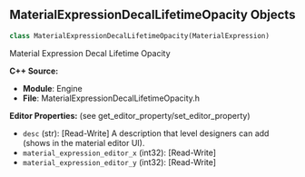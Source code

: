 ## MaterialExpressionDecalLifetimeOpacity Objects

```python
class MaterialExpressionDecalLifetimeOpacity(MaterialExpression)
```

Material Expression Decal Lifetime Opacity

**C++ Source:**

- **Module**: Engine
- **File**: MaterialExpressionDecalLifetimeOpacity.h

**Editor Properties:** (see get_editor_property/set_editor_property)

- ``desc`` (str):  [Read-Write] A description that level designers can add (shows in the material editor UI).
- ``material_expression_editor_x`` (int32):  [Read-Write]
- ``material_expression_editor_y`` (int32):  [Read-Write]

<a id="unreal.MaterialExpressionDecalMipmapLevel"></a>